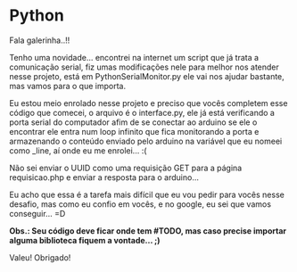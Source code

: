 # Python

Fala galerinha..!!

Tenho uma novidade... encontrei na internet um script que já trata a comunicação serial, fiz umas modificações nele para melhor nos atender nesse projeto, está em PythonSerialMonitor.py ele vai nos ajudar bastante, mas vamos para o que importa.

Eu estou meio enrolado nesse projeto e preciso que vocês completem esse código que comecei, o arquivo é o interface.py, ele já está verificando a porta serial do computador afim de se conectar ao arduino se ele o encontrar ele entra num loop infinito que fica monitorando a porta e armazenando o conteúdo enviado pelo arduino na variável que eu nomeei como _line, aí onde eu me enrolei... :(

Não sei enviar o UUID como uma requisição GET para a página requisicao.php e enviar a resposta para o arduino...

Eu acho que essa é a tarefa mais difícil que eu vou pedir para vocês nesse desafio, mas como eu confio em vocês, e no google, eu sei que vamos conseguir... =D

**Obs.: Seu código deve ficar onde tem #TODO, mas caso precise importar alguma biblioteca fiquem a vontade... ;)**

Valeu! Obrigado!
